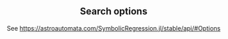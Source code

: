 <div align="center">

## Search options

See https://astroautomata.com/SymbolicRegression.jl/stable/api/#Options

